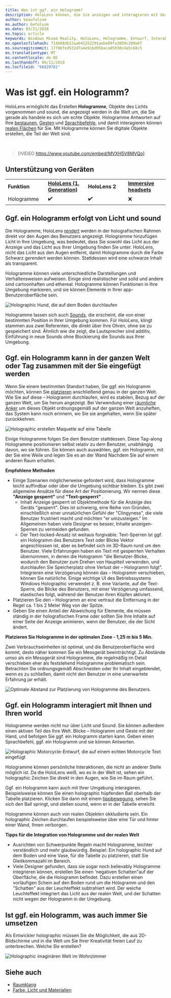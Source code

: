```yaml
---
title: Was ist ggf. ein Hologramm?
description: HoloLens können, die Sie anzeigen und interagieren mit der dreidimensionale Hologramme, Objekte, die aus Licht, und sound, die in der ganzen Welt, um Sie angezeigt.
author: beaufolsom
ms.author: befolsom
ms.date: 03/21/2018
ms.topic: article
keywords: Windows Mixed Reality, HoloLens, Hologramme, Entwurf, Interaktion
ms.openlocfilehash: 714b08db23aa641252291aebe89fa3059c209a6f
ms.sourcegitcommit: 17f86fed532d7a4e91bd95baca05930c4a5c68c5
ms.translationtype: MT
ms.contentlocale: de-DE
ms.lasthandoff: 06/11/2019
ms.locfileid: "66829781"
---
```

# <a name="what-is-a-hologram"></a>Was ist ggf. ein Hologramm?

HoloLens ermöglicht das Erstellen **Hologramme**, Objekte des Lichts vorgenommen und sound, die angezeigt werden in die Welt um, die Sie gerade als handele es sich um echte Objekte. Hologramme Antworten auf Ihre [bestaunen](gaze.md), [Gesten](gestures.md) und [Sprachbefehle](voice-input.md), und damit interagieren können [realen Flächen](spatial-mapping.md) für Sie. Mit Hologramme können Sie digitale Objekte erstellen, die Teil der Welt sind.

<br>

>[!VIDEO https://www.youtube.com/embed/MVXH5V8MVQo]

## <a name="device-support"></a>Unterstützung von Geräten

<table>
    <colgroup>
    <col width="25%" />
    <col width="25%" />
    <col width="25%" />
    <col width="25%" />
    </colgroup>
    <tr>
        <td><strong>Funktion</strong></td>
        <td><a href="hololens-hardware-details.md"><strong>HoloLens (1. Generation)</strong></a></td>
        <td><strong>HoloLens 2</strong></td>
        <td><a href="immersive-headset-hardware-details.md"><strong>Immersive headsets</strong></a></td>
    </tr>
     <tr>
        <td>Hologramme</td>
        <td>✔️</td>
        <td>✔️</td>
        <td>❌</td>
    </tr>
</table>

## <a name="a-hologram-is-made-of-light-and-sound"></a>Ggf. ein Hologramm erfolgt von Licht und sound

Die Hologramme, HoloLens [rendert](rendering.md) werden in der holografischen Rahmen direkt vor den Augen des Benutzers angezeigt. Hologramme hinzufügen Licht in Ihre Umgebung, was bedeutet, dass Sie sowohl das Licht aus der Anzeige und das Licht aus Ihrer Umgebung finden Sie unter. HoloLens, nicht das Licht aus den Augen entfernt, damit Hologramme durch die Farbe Schwarz gerendert werden können. Stattdessen wird eine schwarze Inhalt als transparent.

Hologramme können viele unterschiedliche Darstellungen und Verhaltensweisen aufweisen. Einige sind realistischer und solid und andere sind cartoonhaften und ethereal. Hologramme können Funktionen in Ihre Umgebung markieren, und sie können Elemente in Ihrer app-Benutzeroberfläche sein.

![Holographic Hund, die auf dem Boden durchlaufen](images/fang3-640px.jpg)

Hologramme lassen sich auch [Sounds](spatial-sound.md), die erscheint, die von einer bestimmten Position in Ihrer Umgebung kommen. Für HoloLens, klingt stammen aus zwei Referenten, die direkt über Ihre Ohren, ohne sie zu gespeichert sind. Ähnlich wie die zeigt, die Lautsprecher sind additiv, Einführung in neue Sounds ohne Blockierung die Sounds aus Ihrer Umgebung.

## <a name="a-hologram-can-be-placed-in-the-world-or-tag-along-with-you"></a>Ggf. ein Hologramm kann in der ganzen Welt oder Tag zusammen mit der Sie eingefügt werden

Wenn Sie einem bestimmten Standort haben, Sie ggf. ein Hologramm möchten, können Sie [platzieren](coordinate-systems.md) anschließend genau in der ganzen Welt. Wie Sie auf diese – Hologramm durchlaufen, wird es stabilen, Bezug auf der ganzen Welt, um Sie herum angezeigt. Bei Verwendung einer [räumliche Anker](coordinate-systems.md#spatial-anchors) um dieses Objekt ordnungsgemäß auf der ganzen Welt anzuheften, das System kann noch erinnern, wo Sie sie angehalten, wenn Sie später zurückkehren.

![Holographic erstellen Maquette auf eine Tabelle](images/image5-640px.png)

Einige Hologramme folgen Sie dem Benutzer stattdessen. Diese Tag-along Hologramme positionieren selbst relativ zu dem Benutzer, unabhängig davon, wo sie führen. Sie können auch auswählen, ggf. ein Hologramm, mit der Sie eine Weile und legen Sie es an der Wand Nachdem Sie auf einem anderen Raum erhalten.

**Empfohlene Methoden**
* Einige Szenarien möglicherweise gefordert wird, dass Hologramme leicht auffindbar oder über die Umgebung sichtbar bleiben. Es gibt zwei allgemeine Ansätze für diese Art der Positionierung. Wir nennen diese **"Anzeige gesperrt"** und **"Text-gesperrt"** .
   * Inhalt Anzeige gesperrt ist Objektmethode für die Anzeige des Geräts "gesperrt". Dies ist schwierig, eine Reihe von Gründen, einschließlich einer unnatürlichen Gefühl der "Clingyness", die viele Benutzer frustriert macht und möchten "er umzusteigen." Im Allgemeinen haben viele Designer es besser, Inhalte anzeigen-Sperren zu vermeiden gefunden.
   * Der Text-locked-Ansatz ist weitaus forgivable. Text-Sperren ist ggf. ein Hologramm des Benutzers Text oder Blicke Vektor angeschlossen ist, aber es befindet sich im 3D-Raum rund um den Benutzer. Viele Erfahrungen haben ein Text mit gesperrten Verhalten übernommen, in denen die Hologramm "die Benutzer-Blicke, wodurch den Benutzer zum Drehen von Hauptteil verwenden, und durchlaufen Sie Speicherplatz ohne Verlust der – Hologramm folgt". Integrieren eine Verzögerung können das – Hologramm verschieben, können Sie natürliche. Einige wichtige UI des Betriebssystems Windows Holographic verwendet z. B. eine Variante, auf die Text-Sperre, die Blicke des Benutzers, mit einer Verzögerung umfassend, elastisches folgt, während der Benutzer ihren Köpfen aktiviert.
* Platzieren Sie den – Hologramm an eine vertraut die Entfernung in der Regel ca. 1 bis 2 Meter Weg von der Spitze.
* Geben Sie einen Anteil der Abweichung für Elemente, die müssen ständig in der holografischen Frame oder sollten Sie Ihre Inhalte auf einer Seite der Anzeige animieren, wenn der Benutzer, die der Sicht ändert.

**Platzieren Sie Hologramme in der optimalen Zone - 1,25 m bis 5 Min.**

Zwei Verbrauchseinheiten ist optimal, und die Benutzeroberfläche wird kommt, desto näher kommen Sie ein Messgerät beeinträchtigt. Zu Abstände umso als ein Messgerät sind Hologramme, die regelmäßig im Detail verschieben eher als feststehend Hologramme problematisch sein. Betrachten Sie ordnungsgemäß Abschneiden oder Ihr Inhalt eingeblendet, wenn es zu schließen, damit nicht den Benutzer in eine unerwartete Erfahrung jar erhält.

![Optimale Abstand zur Platzierung von Hologramme des Benutzers.](images/distanceguiderendering-640px.png)

## <a name="a-hologram-interacts-with-you-and-your-world"></a>Ggf. ein Hologramm interagiert mit Ihnen und Ihren world

Hologramme werden nicht nur über Licht und Sound. Sie können außerdem einen aktiven Teil des Ihre Welt. Blicke – Hologramm und Geste mit der Hand, und befolgen Sie ggf. ein Hologramm starten kann. Geben einen Sprachbefehl, ggf. ein Hologramm und sie können Antworten.

![Holographic Motorcycle-Entwurf, die auf einem echten Motorcycle Text eingefügt](images/image8-640px.png)

Hologramme können persönliche Interaktionen, die nicht an anderer Stelle möglich ist. Da die HoloLens weiß, wo es in der Welt ist, sehen ein holographic Zeichen Sie direkt in den Augen, wie Sie im Raum geführt.

Ggf. ein Hologramm kann auch mit Ihrer Umgebung interagieren. Beispielsweise können Sie einen holographic hüpfenden Ball oberhalb der Tabelle platzieren. Klicken Sie dann mit einem [tippbewegung](gestures.md#air-tap), sehen Sie sich den Ball springt, und stellen sound, wenn er in der Tabelle erreicht.

Hologramme können auch von realen Objekten okkludierte sein. Ein holographic Zeichen durchlaufen beispielsweise über eine Tür und hinter einer Wand, Ihnen verborgen.

**Tipps für die Integration von Hologramme und der realen Welt**
* Ausrichten von Schwerpunkte Regeln macht Hologramme, leichter verständlich und mehr glaubwürdig. Beispiel: Ein holographic Hund auf dem Boden und eine Vase, für die Tabelle zu platzieren, statt Sie Gleitkommazahl im Bereich.
* Viele Designer gefunden, dass sie sogar noch believably Hologramme integrieren können, erstellen Sie einen 'negativen Schatten"auf der Oberfläche, die die Hologramm befindet. Dazu erstellen einen vorläufigen Schein auf den Boden rund um die Hologramm und den "Schatten" aus der Leuchteffekt subtrahiert wird. Der weiche Leuchteffekt integriert das Licht aus der realen Welt, und der Schatten nicht wegen der Hologramm in der Umgebung.

## <a name="a-hologram-is-whatever-you-dream-up"></a>Ist ggf. ein Hologramm, was auch immer Sie umsetzen

Als Entwickler holographic müssen Sie die Möglichkeit, die aus 2D-Bildschirme und in die Welt um Sie Ihrer Kreativität freien Lauf zu unterbrechen. Welche *Sie* erstellen?

![Holographic imaginären Welt im Wohnzimmer](images/designoverview.jpg)

## <a name="see-also"></a>Siehe auch
* [Raumklang](spatial-sound.md)
* [Farbe, Licht und Materialien](color,-light-and-materials.md)

